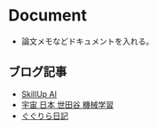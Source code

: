 # Document
* 論文メモなどドキュメントを入れる。

## ブログ記事
* [SkillUp AI](https://www.skillupai.com/blog/paper/)
* [宇宙 日本 世田谷 機械学習](https://nnkkmto.hatenablog.com/)
* [ぐぐりら日記](https://www.smartbowwow.com/)

